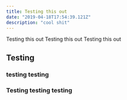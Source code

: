 ```yaml
---
title: Testing this out
date: "2019-04-18T17:54:39.121Z"
description: "cool shit"
---
```


Testing this out Testing this out Testing this out

## Testing

### testing testing

### Testing testing testing
